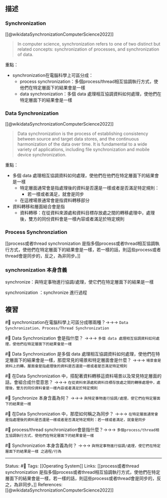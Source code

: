 
## 描述


### Synchronization 
[[@wikidataSynchronizationComputerScience2022]]
> In computer science, synchronization refers to one of two distinct but related concepts: synchronization of processes, and synchronization of data.

重點：
- synchronization在電腦科學上可區分成：
	- process synchronization：多個process/thread相互協調執行方式，使他們在特定層面下的結果會是一樣
	- data synchronization：多個 data 處理相互協調資料如何處理，使他們在特定層面下的結果會是一樣



###  Data Synchronization
[[@wikidataSynchronizationComputerScience2022]]
> Data synchronization is the process of establishing consistency between source and target data stores, and the continuous harmonization of the data over time. It is fundamental to a wide variety of applications, including file synchronization and mobile device synchronization.

重點：
- 多個 data 處理相互協調資料如何處理，使他們在他們在特定層面下的結果會是一樣
	- 特定層面通常會是指處理後的資料是否還是一樣或者是否滿足特定規則：
		- 若一樣或者滿足，就會是同步
	- 在這裡場景通常會是指資料轉移部分
- 資料轉移和層面結合會是指
	- 資料轉移：在從資料來源處和資料目標存放處之間的轉移處理中，處理後，雙方的同份資料會是一樣內容或者滿足於特定規則

### Process Synchronziation
[[process或者thread synchronization 是指多個process或者thread相互協調執行方式，使他們在特定層面下的結果會是一樣，若一樣的話，則這些process或者thread會是同步的，反之，為非同步。]]

### synchronization 本身含義

synchronize：與特定事物進行協調/處理，使它們在特定層面下的結果是一樣

synchronization ：synchronize 進行過程


## 複習

#🧠 synchronization在電腦科學上可區分成哪兩種？->->-> `Data Synchronization、Process/Thread Synchronization`
<!--SR:!2022-12-06,19,250-->

#🧠 Data Synchronization 會是指什麼？ ->->-> `多個 data 處理相互協調資料如何處理，使他們在特定層面下的結果會是一樣`
<!--SR:!2022-12-03,17,250-->

#🧠 Data Synchronization 是多個 data 處理相互協調資料如何處理，使他們在特定層面下的結果會是一樣，那麼常見的場景和特定層面會是什麼？ ->->-> `場景會是資料上的轉。層面會是指處理後的資料是否還是一樣或者是否滿足特定規則`
<!--SR:!2022-12-15,26,250-->

#🧠 在Data Synchronization 中，搭配著資料轉移這資料場景以及常見特定層面的話，會組合成什麼意思？ ->->-> `在從資料來源處和資料目標存放處之間的轉移處理中，處理後，雙方的同份資料會是一樣內容或者滿足於特定規則`
<!--SR:!2022-12-13,24,250-->

#🧠 Synchronize 本身含義為何？ ->->-> `與特定事物進行協調/處理，使它們在特定層面下的結果是一樣`
<!--SR:!2022-11-20,10,250-->

#🧠 在Data Synchronization 中，那麼如何稱之為同步？ ->->-> `在特定層面通常會是指處理後的資料是否還是一樣或者是否滿足特定規則：若一樣或者滿足，就會是同步`
<!--SR:!2022-11-20,10,250-->

#🧠 process/thread synchronization會是指什麼？->->-> `多個process/thread相互協調執行方式，使他們在特定層面下的結果會是一樣`
<!--SR:!2022-12-03,17,250-->

#🧠 Synchronization  本身含義為何？ ->->-> `與特定事物進行協調/處理，使它們在特定層面下的結果是一樣 之過程/行為`
<!--SR:!2022-12-07,20,250-->


---
Status: #🌱 
Tags:
[[Operating System]]
Links:
[[process或者thread synchronization 是指多個process或者thread相互協調執行方式，使他們在特定層面下的結果會是一樣，若一樣的話，則這些process或者thread會是同步的，反之，為非同步。]]
References:
[[@wikidataSynchronizationComputerScience2022]]